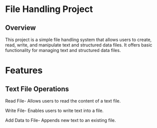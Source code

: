 # File Handling Project
## Overview
This project is a simple file handling system that allows users to create, read, write, and manipulate text and structured data files. It offers basic functionality for managing text and structured data files.

# Features
## Text File Operations
Read File- Allows users to read the content of a text file.

Write File- Enables users to write text into a file.

Add Data to File- Appends new text to an existing file.
